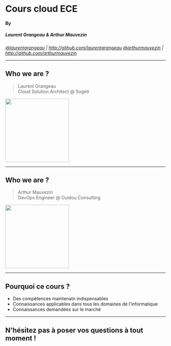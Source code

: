 # Cours cloud ECE
#### By
##### Laurent Grangeau & Arthur Mauvezin

<i><a target="_new" href="http://twitter.com/laurentgrangeau">@laurentgrangeau</a> | <a target="_new" href="http://github.com/laurentgrangeau">http://github.com/laurentgrangeau</a></i>
<i><a target="_new" href="http://twitter.com/arthurmauvezin">@arthurmauvezin</a> | <a target="_new" href="http://github.com/arthurmauvezin">http://github.com/arthurmauvezin</a></i>

---

## Who we are ?

> Laurent Grangeau<br />
> Cloud Solution Architect @ Sogeti

<img src="https://pbs.twimg.com/profile_images/1007639151812988929/ln3iUxxF_400x400.jpg" width="200px" />

---

## Who we are ?

> Arthur Mauvezin<br />
> DevOps Engineer @ Ouidou Consulting

<!--img src="https://avatars3.githubusercontent.com/u/10439516?s=460&v=4" width="200px" /-->
<img src="https://avatars2.githubusercontent.com/u/10439516?s=400&u=27155f0ca1ec897597b113b9677934db02901d9a&v=4" width="200px" />

---

## Pourquoi ce cours ?

* Des compétences maintenatn indispensables
* Connaissances applicables dans tous les domaines de l'informatique
* Connaissances demandées sur le marché

---

## N'hésitez pas à poser vos questions à tout moment !
